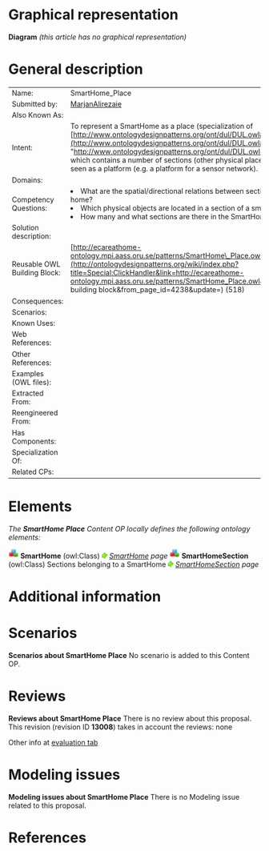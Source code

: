 #  Graphical representation


__Diagram__
_(this article has no graphical representation)_



#  General description




|  |  |
| --- | --- |
|  Name: |  SmartHome\_Place |
|  Submitted by: | [MarjanAlirezaie](../User/MarjanAlirezaie.md "User:MarjanAlirezaie") |
|  Also Known As: |  |
|  Intent: |  To represent a SmartHome as a place (specialization of [http://www.ontologydesignpatterns.org/ont/dul/DUL.owl#PhysicalPlace](http://www.ontologydesignpatterns.org/ont/dul/DUL.owl#PhysicalPlace "http://www.ontologydesignpatterns.org/ont/dul/DUL.owl#PhysicalPlace")) which contains a number of sections (other physical places) and is also seen as a platform (e.g. a platform for a sensor network). |
|  Domains: |  |
|  Competency Questions: | <li> What are the spatial/directional relations between sections of a smart home?</li><li> Which physical objects are located in a section of a smart environment?</li><li> How many and what sections are there in the SmartHome?</li> |
|  Solution description: |  |
|  Reusable OWL Building Block: | [http://ecareathome-ontology.mpi.aass.oru.se/patterns/SmartHome\_Place.owl](http://ontologydesignpatterns.org/wiki/index.php?title=Special:ClickHandler&link=http://ecareathome-ontology.mpi.aass.oru.se/patterns/SmartHome_Place.owl&message=OWL building block&from_page_id=4238&update=) (518) |
|  Consequences: |  |
|  Scenarios: |  |
|  Known Uses: |  |
|  Web References: |  |
|  Other References: |  |
|  Examples (OWL files): |  |
|  Extracted From: |  |
|  Reengineered From: |  |
|  Has Components: |  |
|  Specialization Of: |  |
|  Related CPs: |  |


  




#  Elements


_The __SmartHome Place__ Content OP locally defines the following ontology elements:_



[![Class](./20px-Class.gif)](../Image/Class.gif.md "Class") __SmartHome__ (owl:Class) 
 [![](./11px-ArrowRight.gif)](../Image/ArrowRight.gif.md "ArrowRight.gif") _[SmartHome](../SmartHome/SmartHome.md "Submissions:SmartHome Place/SmartHome") page_
[![Class](./20px-Class.gif)](../Image/Class.gif.md "Class") __SmartHomeSection__ (owl:Class) Sections belonging to a SmartHome 
 [![](./11px-ArrowRight.gif)](../Image/ArrowRight.gif.md "ArrowRight.gif") _[SmartHomeSection](./SmartHome_Place/SmartHomeSection.md "Submissions:SmartHome Place/SmartHomeSection") page_
#  Additional information


#  Scenarios



__Scenarios about SmartHome Place__
No scenario is added to this Content OP.




#  Reviews



__Reviews about SmartHome Place__
There is no review about this proposal.
This revision (revision ID __13008__) takes in account the reviews: none


Other info at [evaluation tab](http://ontologydesignpatterns.org/wiki/index.php?title=Submissions:SmartHome_Place&action=evaluation "http://ontologydesignpatterns.org/wiki/index.php?title=Submissions:SmartHome_Place&action=evaluation")




#  Modeling issues



__Modeling issues about SmartHome Place__
There is no Modeling issue related to this proposal.




#  References